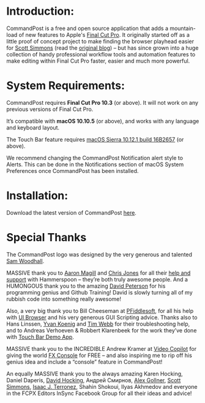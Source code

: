 # Introduction:

CommandPost is a free and open source application that adds a mountain-load of new features to Apple's [Final Cut Pro](http://apple.com/final-cut-pro/). It originally started off as a little proof of concept project to make finding the browser playhead easier for [Scott Simmons](http://www.scottsimmons.tv/) (read the [original blog](https://latenitefilms.com/blog/final-cut-pro-hacks/)) – but has since grown into a huge collection of handy professional workflow tools and automation features to make editing within Final Cut Pro faster, easier and much more powerful.

# System Requirements:

CommandPost requires **Final Cut Pro 10.3** (or above). It will not work on any previous versions of Final Cut Pro.

It’s compatible with **macOS 10.10.5** (or above), and works with any language and keyboard layout.

The Touch Bar feature requires [macOS Sierra 10.12.1 build 16B2657](https://support.apple.com/kb/dl1897) (or above).

We recommend changing the CommandPost Notification alert style to Alerts. This can be done in the Notifications section of macOS System Preferences once CommandPost has been installed.

# Installation:

Download the latest version of CommandPost [here](https://github.com/CommandPost/CommandPost/releases/latest).

# Special Thanks

The CommandPost logo was designed by the very generous and talented [Sam Woodhall](https://twitter.com/SWDoctor).

MASSIVE thank you to [Aaron Magill](https://github.com/asmagill) and [Chris Jones](https://github.com/cmsj) for all their [help and support](https://github.com/Hammerspoon/hammerspoon/issues) with Hammerspoon – they’re both truly awesome people. And a HUMONGOUS thank you to the amazing [David Peterson](https://github.com/randomeizer) for his programming genius and Github Training! David is slowly turning all of my rubbish code into something really awesome!

Also, a very big thank you to Bill Cheeseman at [PFiddlesoft](http://pfiddlesoft.com/), for all his help with [UI Browser](http://pfiddlesoft.com/uibrowser/index.html) and his very generous GUI Scripting advice. Thanks also to Hans Linssen, [Yvan Koenig](http://macscripter.net/viewtopic.php?id=45148) and [Tim Webb](https://twitter.com/_timwebb_) for their troubleshooting help, and to Andreas Verhoeven & Robbert Klarenbeek for the work they’ve done with [Touch Bar Demo App](https://github.com/bikkelbroeders/TouchBarDemoApp).

MASSIVE thank you to the INCREDIBLE Andrew Kramer at [Video Copilot](http://www.videocopilot.net/) for giving the world [FX Console](http://www.videocopilot.net/blog/2016/10/new-workflow-plug-in-fx-console-is-now-available/) for FREE – and also inspiring me to rip off his genius idea and include a “console” feature in CommandPost!

An equally MASSIVE thank you to the always amazing Karen Hocking, Daniel Daperis, [David Hocking](http://www.dphocking.com/), Андрей Смирнов, [Alex Gollner](http://alex4d.com/), [Scott Simmons](http://www.scottsimmons.tv/), [Isaac J. Terronez](https://twitter.com/ijterronez), Shahin Shokoui, Ilyas Akhmedov and everyone in the FCPX Editors InSync Facebook Group for all their ideas and advice!
